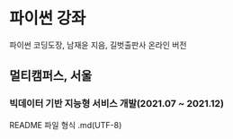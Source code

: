 # 파이썬 강좌
파이썬 코딩도장, 남재윤 지음, 길벗출판사 온라인 버전

## 멀티캠퍼스, 서울
### 빅데이터 기반 지능형 서비스 개발(2021.07 ~ 2021.12)
README 파일 형식 .md(UTF-8)